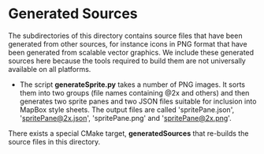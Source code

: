 # Generated Sources

The subdirectories of this directory contains source files that have been
generated from other sources, for instance icons in PNG format that have been
generated from scalable vector graphics. We include these generated sources here
because the tools required to build them are not universally available on all
platforms.

* The script **generateSprite.py** takes a number of PNG images. It sorts them into two groups (file names containing @2x and others) and then generates two sprite panes and two JSON files suitable for inclusion into MapBox style sheets. The output files are called 'spritePane.json', 'spritePane@2x.json', 'spritePane.png' and 'spritePane@2x.png'.

There exists a special CMake target, **generatedSources** that re-builds the
source files in this directory.
